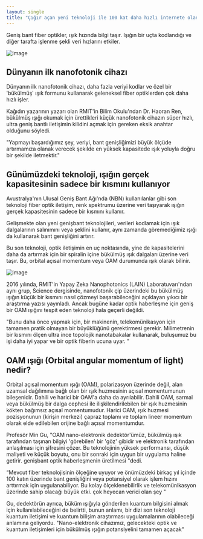 ```yaml
---
layout: single
title: "Çığır açan yeni teknoloji ile 100 kat daha hızlı internete olanak tanınabilir"
---
```

Geniş bant fiber optikler, ışık hızında bilgi taşır. Işığın bir uçta kodlandığı ve diğer tarafta işlenme şekli veri hızlarını etkiler.

![image](https://www.scimex.org/__data/assets/image/0011/366779/FasterInternet-1220_x_732.jpg)

Dünyanın ilk nanofotonik cihazı
-
Dünyanın ilk nanofotonik cihazı, daha fazla veriyi kodlar ve özel bir 'bükülmüş' ışık formunu kullanarak geleneksel fiber optiklerden çok daha hızlı işler.

Kağıdın yazarının yazarı olan RMIT'in Bilim Okulu'ndan Dr. Haoran Ren, bükülmüş ışığı okumak için ürettikleri küçük nanofotonik cihazın süper hızlı, ultra geniş bantlı iletişimin kilidini açmak için gereken eksik anahtar olduğunu söyledi.

"Yapmayı başardığımız şey, veriyi, bant genişliğimizi büyük ölçüde artırmamıza olanak verecek şekilde en yüksek kapasitede ışık yoluyla doğru bir şekilde iletmektir."

Günümüzdeki teknoloji, ışığın gerçek kapasitesinin sadece bir kısmını kullanıyor
-
Avustralya'nın Ulusal Geniş Bant Ağı'nda (NBN) kullanılanlar gibi son teknoloji fiber optik iletişim, renk spektrumu üzerine veri taşıyarak ışığın gerçek kapasitesinin sadece bir kısmını kullanır.

Gelişmekte olan yeni genişbant teknolojileri, verileri kodlamak için ışık dalgalarının salınımını veya şeklini kullanır, aynı zamanda göremediğimiz ışığı da kullanarak bant genişliğini artırır.

Bu son teknoloji, optik iletişimin en uç noktasında, yine de kapasitelerini daha da artırmak için bir spiralin içine bükülmüş ışık dalgaları üzerine veri taşır. Bu, orbital açısal momentum veya OAM durumunda ışık olarak bilinir.

![image](https://mk0nextbigfuturj5ioe.kinstacdn.com/wp-content/uploads/2018/10/twistedlightreader-min-730x430.png)

2016 yılında, RMIT'in Yapay Zeka Nanophotonics (LAIN) Laboratuvarı'ndan aynı grup, Science dergisinde, nanofotonik çip üzerindeki bu bükülmüş ışığın küçük bir kısmını nasıl çözmeyi başarabileceğini açıklayan yıkıcı bir araştırma yazısı yayınladı. Ancak bugüne kadar optik haberleşme için geniş bir OAM ışığını tespit eden teknoloji hala geçerli değildi.

"Bunu daha önce yapmak için, bir makinenin, telekomünikasyon için tamamen pratik olmayan bir büyüklüğünü gerektirmesi gerekir. Milimetrenin bir kısmını ölçen ultra ince topolojik nanotabakalar kullanarak, buluşumuz bu işi daha iyi yapar ve bir optik fiberin ucuna uyar. "

OAM ışığı (Orbital angular momentum of light) nedir?
-
Orbital açısal momentum ışığı (OAM), polarizasyon üzerinde değil, alan uzamsal dağılımına bağlı olan bir ışık huzmesinin açısal momentumunun bileşenidir. Dahili ve harici bir OAM'a daha da ayrılabilir. Dahili OAM, sarmal veya bükülmüş bir dalga cephesi ile ilişkilendirilebilen bir ışık huzmesinin kökten bağımsız açısal momentumudur. Harici OAM, ışık huzmesi pozisyonunun (kirişin merkezi) çapraz toplamı ve toplam lineer momentum olarak elde edilebilen orijine bağlı açısal momentumdur.

Profesör Min Gu, "OAM nano-elektronik dedektör'ümüz, bükülmüş ışık tarafından taşınan bilgiyi 'görebilen' bir 'göz' gibidir ve elektronik tarafından anlaşılması için şifresini çözer. Bu teknolojinin yüksek performansı, düşük maliyeti ve küçük boyutu, onu bir sonraki için uygun bir uygulama haline getirir. genişbant optik haberleşmenin üretilmesi "dedi.

“Mevcut fiber teknolojisinin ölçeğine uyuyor ve önümüzdeki birkaç yıl içinde 100 katın üzerinde bant genişliğini veya potansiyel olarak işlem hızını arttırmak için uygulanabiliyor. Bu kolay ölçeklenebilirlik ve telekomünikasyon üzerinde sahip olacağı büyük etki. çok heyecan verici olan şey "

Gu, dedektörün ayrıca, büküm ışığıyla gönderilen kuantum bilgisini almak için kullanılabileceğini de belirtti, bunun anlamı, bir dizi son teknoloji kuantum iletişimi ve kuantum bilişim araştırması uygulamalarının olabileceği anlamına geliyordu. "Nano-elektronik cihazımız, gelecekteki optik ve kuantum iletişimleri için bükülmüş ışığın potansiyelini tamamen açacak"
